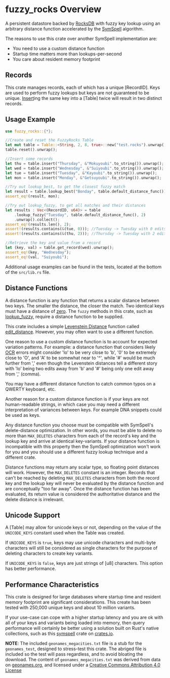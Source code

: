 # fuzzy_rocks Overview

A persistent datastore backed by [RocksDB](https://rocksdb.org) with fuzzy key lookup using an arbitrary
distance function accelerated by the [SymSpell](https://github.com/wolfgarbe/SymSpell) algorithm.

The reasons to use this crate over another SymSpell implementation are:
- You need to use a custom distance function
- Startup time matters more than lookups-per-second
- You care about resident memory footprint

## Records

This crate manages records, each of which has a unique [RecordID].  Keys are used to perform fuzzy
lookups but keys are not guaranteed to be unique. [Insert](Table::insert)ing the same key into a [Table] twice
will result in two distinct records.

## Usage Example

```rust
use fuzzy_rocks::{*};

//Create and reset the FuzzyRocks Table
let mut table = Table::<String, 2, 8, true>::new("test.rocks").unwrap();
table.reset().unwrap();

//Insert some records
let thu = table.insert("Thursday", &"Mokuyoubi".to_string()).unwrap();
let wed = table.insert("Wednesday", &"Suiyoubi".to_string()).unwrap();
let tue = table.insert("Tuesday", &"Kayoubi".to_string()).unwrap();
let mon = table.insert("Monday", &"Getsuyoubi".to_string()).unwrap();

//Try out lookup_best, to get the closest fuzzy match
let result = table.lookup_best("Bonday", table.default_distance_func()).unwrap();
assert_eq!(result, mon);

//Try out lookup_fuzzy, to get all matches and their distances
let results : Vec<(RecordID, u64)> = table
    .lookup_fuzzy("Tuesday", table.default_distance_func(), 2)
    .unwrap().collect();
assert_eq!(results.len(), 2);
assert!(results.contains(&(tue, 0))); //Tuesday -> Tuesday with 0 edits
assert!(results.contains(&(thu, 2))); //Thursday -> Tuesday with 2 edits

//Retrieve the key and value from a record
let (key, val) = table.get_record(wed).unwrap();
assert_eq!(key, "Wednesday");
assert_eq!(val, "Suiyoubi");
```

Additional usage examples can be found in the tests, located at the bottom of the `src/lib.rs` file.

## Distance Functions

A distance function is any function that returns a scalar distance between two keys.  The smaller the
distance, the closer the match.  Two identical keys must have a distance of [zero](num_traits::Zero).  The `fuzzy` methods
in this crate, such as [lookup_fuzzy](Table::lookup_fuzzy), require a distance function to be supplied.

This crate includes a simple [Levenstein Distance](https://en.wikipedia.org/wiki/Levenshtein_distance) function
called [edit_distance](Table::edit_distance).  However, you may often want to use a different function.

One reason to use a custom distance function is to account for expected variation patterns. For example:
a distance function that considers likely [OCR](https://en.wikipedia.org/wiki/Optical_character_recognition)
errors might consider 'lo' to be very close to 'b', '0' to be extremely close to 'O', and 'A' to be
somewhat near to '^', while '#' would be much further from ',' even though the Levenstein distances
tell a different story with 'lo' being two edits away from 'b' and '#' being only one edit away from
',' (comma).

You may have a different distance function to catch common typos on a QWERTY keyboard, etc.

Another reason for a custom distance function is if your keys are not human-readable strings, in which
case you may need a different interpretation of variances between keys.  For example DNA snippets could
be used as keys.

Any distance function you choose must be compatible with SymSpell's delete-distance optimization.  In other
words, you must be able to delete no more than `MAX_DELETES` characters from each of the record's
key and the lookup key and arrive at identical key-variants.  If your distance function is incompatible
with this property then the SymSpell optimization won't work for you and you should use a different fuzzy
lookup technique and a different crate.

Distance functions may return any scalar type, so floating point distances will work.  However, the
`MAX_DELETES` constant is an integer.  Records that can't be reached by deleting `MAX_DELETES` characters
from both the record key and the lookup key will never be evaluated by the distance function and are
conceptually "too far away".  Once the distance function has been evaluated, its return value is
considered the authoritative distance and the delete distance is irrelevant.

## Unicode Support

A [Table] may allow for unicode keys or not, depending on the value of the `UNICODE_KEYS` constant used
when the Table was created.

If `UNICODE_KEYS` is `true`, keys may use unicode characters and multi-byte characters will still be
considered as single characters for the purpose of deleting characters to create key variants.

If `UNICODE_KEYS` is `false`, keys are just strings of [u8] characters.
This option has better performance.

## Performance Characteristics

This crate is designed for large databases where startup time and resident memory footprint are significant
considerations.  This create has been tested with 250,000 unique keys and about 10 million variants.

If your use-case can cope with a higher startup latency and you are ok with all of your keys and
variants being loaded into memory, then query performance will certainly be better using a solution
built on Rust's native collections, such as this [symspell](https://crates.io/crates/symspell)
crate on [crates.io](http://crates.io).

**NOTE**: The included `geonames_megacities.txt` file is a stub for the `geonames_test`, designed to stress-test
this crate.  The abriged file is included so the test will pass regardless, and to avoid bloating the
download.  The content of `geonames_megacities.txt` was derived from data on [geonames.org](http://geonames.org),
and licensed under a [Creative Commons Attribution 4.0 License](https://creativecommons.org/licenses/by/4.0/legalcode)
